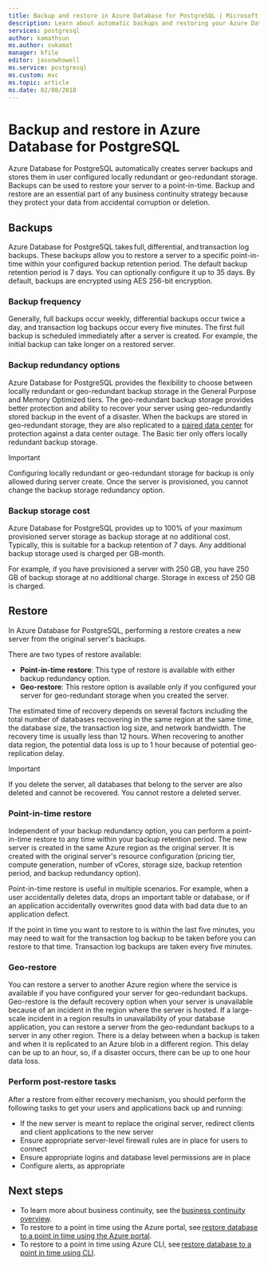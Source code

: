```yaml
---
title: Backup and restore in Azure Database for PostgreSQL | Microsoft Docs
description: Learn about automatic backups and restoring your Azure Database for PostgreSQL server.
services: postgresql
author: kamathsun
ms.author: sukamat
manager: kfile
editor: jasonwhowell
ms.service: postgresql
ms.custom: mvc
ms.topic: article
ms.date: 02/08/2018
---
```


# Backup and restore in Azure Database for PostgreSQL

Azure Database for PostgreSQL automatically creates server backups and stores them in user configured locally redundant or geo-redundant storage. Backups can be used to restore your server to a point-in-time. Backup and restore are an essential part of any business continuity strategy because they protect your data from accidental corruption or deletion. 

## Backups

Azure Database for PostgreSQL takes full, differential, and transaction log backups. These backups allow you to restore a server to a specific point-in-time within your configured backup retention period. The default backup retention period is 7 days. You can optionally configure it up to 35 days. By default, backups are encrypted using AES 256-bit encryption.

### Backup frequency

Generally, full backups occur weekly, differential backups occur twice a day, and transaction log backups occur every five minutes. The first full backup is scheduled immediately after a server is created. For example, the initial backup can take longer on a restored server.

### Backup redundancy options

Azure Database for PostgreSQL provides the flexibility to choose between locally redundant or geo-redundant backup storage in the General Purpose and Memory Optimized tiers. The geo-redundant backup storage provides better protection and ability to recover your server using geo-redundantly stored backup in the event of a disaster. When the backups are stored in geo-redundant storage, they are also replicated to a [paired data center](https://docs.microsoft.com/azure/best-practices-availability-paired-regions) for protection against a data center outage. The Basic tier only offers locally redundant backup storage. 

> [!IMPORTANT]
> Configuring locally redundant or geo-redundant storage for backup is only allowed during server create. Once the server is provisioned, you cannot change the backup storage redundancy option.

### Backup storage cost

Azure Database for PostgreSQL provides up to 100% of your maximum provisioned server storage as backup storage at no additional cost. Typically, this is suitable for a backup retention of 7 days. Any additional backup storage used is charged per GB-month.

For example, if you have provisioned a server with 250 GB, you have 250 GB of backup storage at no additional charge. Storage in excess of 250 GB is charged.

## Restore
In Azure Database for PostgreSQL, performing a restore creates a new server from the original server's backups. 

There are two types of restore available:
- **Point-in-time restore**: This type of restore is available with either backup redundancy option.
- **Geo-restore**: This restore option is available only if you configured your server for geo-redundant storage when you created the server. 

The estimated time of recovery depends on several factors including the total number of databases recovering in the same region at the same time, the database size, the transaction log size, and network bandwidth. The recovery time is usually less than 12 hours. When recovering to another data region, the potential data loss is up to 1 hour because of potential geo-replication delay.

> [!IMPORTANT] 
> If you delete the server, all databases that belong to the server are also deleted and cannot be recovered. You cannot restore a deleted server.

### Point-in-time restore 
Independent of your backup redundancy option, you can perform a point-in-time restore to any time within your backup retention period. The new server is created in the same Azure region as the original server. It is created with the original server's resource configuration (pricing tier, compute generation, number of vCores, storage size, backup retention period, and backup redundancy option). 

Point-in-time restore is useful in multiple scenarios. For example, when a user accidentally deletes data, drops an important table or database, or if an application accidentally overwrites good data with bad data due to an application defect.

If the point in time you want to restore to is within the last five minutes, you may need to wait for the transaction log backup to be taken before you can restore to that time. Transaction log backups are taken every five minutes.

### Geo-restore
You can restore a server to another Azure region where the service is available if you have configured your server for geo-redundant backups. Geo-restore is the default recovery option when your server is unavailable because of an incident in the region where the server is hosted. If a large-scale incident in a region results in unavailability of your database application, you can restore a server from the geo-redundant backups to a server in any other region. There is a delay between when a backup is taken and when it is replicated to an Azure blob in a different region. This delay can be up to an hour, so, if a disaster occurs, there can be up to one hour data loss. 

### Perform post-restore tasks
After a restore from either recovery mechanism, you should perform the following tasks to get your users and applications back up and running:
- If the new server is meant to replace the original server, redirect clients and client applications to the new server
- Ensure appropriate server-level firewall rules are in place for users to connect
- Ensure appropriate logins and database level permissions are in place 
- Configure alerts, as appropriate

## Next steps

- To learn more about business continuity, see the [business continuity overview](concepts-business-continuity.md).
- To restore to a point in time using the Azure portal, see [restore database to a point in time using the Azure portal](howto-restore-server-portal.md).
- To restore to a point in time using Azure CLI, see [restore database to a point in time using CLI](howto-restore-server-cli.md).